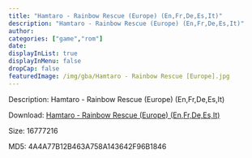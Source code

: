 ```yaml
---
title: "Hamtaro - Rainbow Rescue (Europe) (En,Fr,De,Es,It)"
description: "Hamtaro - Rainbow Rescue (Europe) (En,Fr,De,Es,It)"
author: 
categories: ["game","rom"]
date: 
displayInList: true
displayInMenu: false
dropCap: false
featuredImage: /img/gba/Hamtaro - Rainbow Rescue [Europe].jpg
---
```


Description: Hamtaro - Rainbow Rescue (Europe) (En,Fr,De,Es,It)

Download: <a style="text-decoration:underline;" href="https://mega.nz/#!yTRgGKhB!aQa2w3mY-QC9Idrn4LRN7Yj0ugaKIf8XUIYwlXbguZI" target = "_blank" rel = "nofollow" > Hamtaro - Rainbow Rescue (Europe) (En,Fr,De,Es,It)</a>

Size: 16777216

MD5: 4A4A77B12B463A758A143642F96B1846

